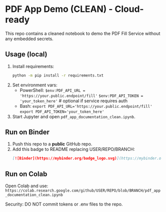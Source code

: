 # PDF App Demo (CLEAN) - Cloud-ready

This repo contains a cleaned notebook to demo the PDF Fill Service without any embedded secrets.

## Usage (local)
1. Install requirements:
   ```bash
   python -m pip install -r requirements.txt
   ```
2. Set environment vars:
   - PowerShell: `$env:PDF_API_URL = 'https://your.public.endpoint/fill'`
                 `$env:PDF_API_TOKEN = 'your_token_here'`  # optional if service requires auth
   - Bash: `export PDF_API_URL='https://your.public.endpoint/fill'`
           `export PDF_API_TOKEN='your_token_here'`
3. Start Jupyter and open `pdf_app_documentation_clean.ipynb`.

## Run on Binder
1. Push this repo to a **public** GitHub repo.
2. Add this badge to README replacing USER/REPO/BRANCH:
   ```markdown
   [![Binder](https://mybinder.org/badge_logo.svg)](https://mybinder.org/v2/gh/USER/REPO/BRANCH?filepath=pdf_app_documentation_clean.ipynb)
   ```

## Run on Colab
Open Colab and use: `https://colab.research.google.com/github/USER/REPO/blob/BRANCH/pdf_app_documentation_clean.ipynb`

Security: DO NOT commit tokens or .env files to the repo.
